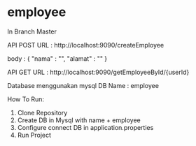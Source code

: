 # employee
In Branch Master

API POST
URL : http://localhost:9090/createEmployee

body : 
{
  "nama" : "",
	"alamat" : ""
}


API GET
URL : http://localhost:9090/getEmployeeById/{userId}



Database menggunakan mysql
DB Name : employee

How To Run:
1. Clone Repository
2. Create DB in Mysql with name + employee
3. Configure connect DB in application.properties
4. Run Project
